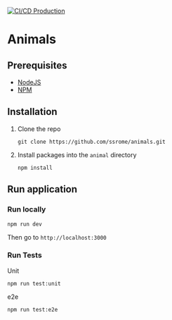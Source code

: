 [![CI/CD Production](https://github.com/ssrome/animals/actions/workflows/production.yml/badge.svg)](https://github.com/ssrome/animals/actions/workflows/production.yml)

# Animals

## Prerequisites

- [NodeJS](https://nodejs.org/en/)
- [NPM](https://docs.npmjs.com/downloading-and-installing-node-js-and-npm)

## Installation

1. Clone the repo

   `git clone https://github.com/ssrome/animals.git`

2. Install packages into the `animal` directory

   `npm install`

## Run application

### Run locally

`npm run dev`

Then go to `http://localhost:3000`

### Run Tests

Unit

`npm run test:unit`

e2e

`npm run test:e2e`
